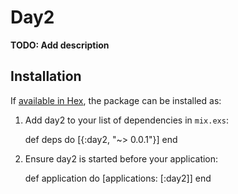# Day2

**TODO: Add description**

## Installation

If [available in Hex](https://hex.pm/docs/publish), the package can be installed as:

  1. Add day2 to your list of dependencies in `mix.exs`:

        def deps do
          [{:day2, "~> 0.0.1"}]
        end

  2. Ensure day2 is started before your application:

        def application do
          [applications: [:day2]]
        end

